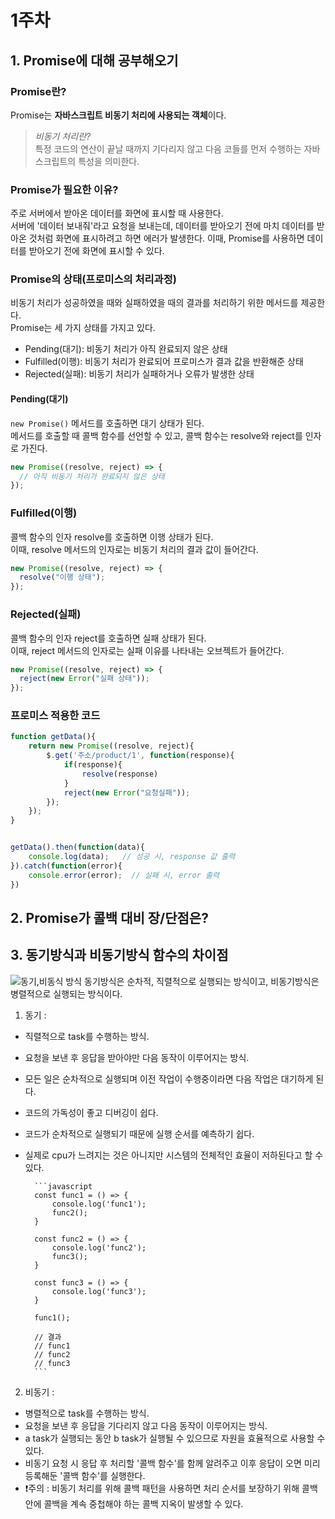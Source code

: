 # 1주차

## 1. Promise에 대해 공부해오기

### Promise란?

Promise는 **자바스크립트 비동기 처리에 사용되는 객체**이다.<br/>

> _비동기 처리란?_<br/>
> 특정 코드의 연산이 끝날 때까지 기다리지 않고 다음 코들를 먼저 수행하는 자바스크립트의 특성을 의미한다.

### Promise가 필요한 이유?

주로 서버에서 받아온 데이터를 화면에 표시할 때 사용한다.<br/>
서버에 '데이터 보내줘'라고 요청을 보내는데, 데이터를 받아오기 전에 마치 데이터를 받아온 것처럼 화면에 표시하려고 하면 에러가 발생한다. 이때, Promise를 사용하면 데이터를 받아오기 전에 화면에 표시할 수 있다.

### Promise의 상태(프로미스의 처리과정)

비동기 처리가 성공하였을 때와 실패하였을 때의 결과를 처리하기 위한 메서드를 제공한다.<br/>
Promise는 세 가지 상태를 가지고 있다.

- Pending(대기): 비동기 처리가 아직 완료되지 않은 상태
- Fulfilled(이행): 비동기 처리가 완료되어 프로미스가 결과 값을 반환해준 상태
- Rejected(실패): 비동기 처리가 실패하거나 오류가 발생한 상태

#### Pending(대기)

`new Promise()` 메서드를 호출하면 대기 상태가 된다.<br/>
메서드를 호출할 때 콜백 함수를 선언할 수 있고, 콜백 함수는 resolve와 reject를 인자로 가진다.

```javascript
new Promise((resolve, reject) => {
  // 아직 비동기 처리가 완료되지 않은 상태
});
```

### Fulfilled(이행)

콜백 함수의 인자 resolve를 호출하면 이행 상태가 된다.<br/>
이때, resolve 메서드의 인자로는 비동기 처리의 결과 값이 들어간다.

```javascript
new Promise((resolve, reject) => {
  resolve("이행 상태");
});
```

### Rejected(실패)

콜백 함수의 인자 reject를 호출하면 실패 상태가 된다.<br/>
이때, reject 메서드의 인자로는 실패 이유를 나타내는 오브젝트가 들어간다.

```javascript
new Promise((resolve, reject) => {
  reject(new Error("실패 상태"));
});
```

### 프로미스 적용한 코드

```javascript
function getData(){
    return new Promise((resolve, reject){
        $.get('주소/product/1', function(response){
            if(response){
                resolve(response)
            }
            reject(new Error("요청실패"));
        });
    });
}


getData().then(function(data){
    console.log(data);   // 성공 시, response 값 출력
}).catch(function(error){
    console.error(error);  // 실패 시, error 출력
})
```

## 2. Promise가 콜백 대비 장/단점은?

## 3. 동기방식과 비동기방식 함수의 차이점
![동기,비동식 방식](동기비동기.png)
동기방식은 순차적, 직렬적으로 실행되는 방식이고, 비동기방식은 병렬적으로 실행되는 방식이다.

1.  동기 : 
- 직렬적으로 task를 수행하는 방식.
- 요청을 보낸 후 응답을 받아야만 다음 동작이 이루어지는 방식.
- 모든 일은 순차적으로 실행되며 이전 작업이 수행중이라면 다음 작업은 대기하게 된다.
- 코드의 가독성이 좋고 디버깅이 쉽다.
- 코드가 순차적으로 실행되기 때문에 실행 순서를 예측하기 쉽다.
- 실제로 cpu가 느려지는 것은 아니지만 시스템의 전체적인 효율이 저하된다고 할 수 있다.

        ```javascript
        const func1 = () => {
            console.log('func1');
            func2();
        }

        const func2 = () => {
            console.log('func2');
            func3();
        }

        const func3 = () => {
            console.log('func3');
        }

        func1();

        // 결과
        // func1
        // func2
        // func3
        ```

2.  비동기 :
- 병렬적으로 task를 수행하는 방식.
- 요청을 보낸 후 응답을 기다리지 않고 다음 동작이 이루어지는 방식.
- a task가 실행되는 동안 b task가 실행될 수 있으므로 자원을 효율적으로 사용할 수 있다.
- 비동기 요청 시 응답 후 처리할 '콜백 함수'를 함께 알려주고 이후 응답이 오면 미리 등록해둔 '콜백 함수'를 실행한다.
- ❗️주의 : 비동기 처리를 위해 콜백 패턴을 사용하면 처리 순서를 보장하기 위해 콜백 안에 콜백을 계속 중첩해야 하는 콜백 지옥이 발생할 수 있다.
